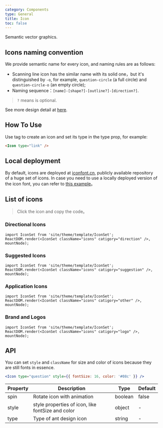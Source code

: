 ```yaml
---
category: Components
type: General
title: Icon
toc: false
---
```


Semantic vector graphics.

## Icons naming convention

We provide semantic name for every icon, and naming rules are as follows:

- Scanning line icon has the similar name with its solid one，but it's distinguished by `-o`, for example, `question-circle` (a full circle) and `question-circle-o` (an empty circle);
- Naming sequence：`[name]-[shape?]-[outline?]-[direction?]`.

> `?` means is optional.

See more design detail at [here](/docs/spec/icon).

## How To Use

Use tag <Icon /> to create an icon and set its type in the type prop, for example:

```html
<Icon type="link" />
```

## Local deployment

By default, icons are deployed at [iconfont.cn](http://iconfont.cn), publicly available repository of a huge set of icons. In case you need to use a locally deployed version of the icon font, you can refer to [this example](https://github.com/ant-design/antd-init/tree/master/examples/local-iconfont)。

## List of icons

> Click the icon and copy the code。

### Directional Icons

```__react
import IconSet from 'site/theme/template/IconSet';
ReactDOM.render(<IconSet className="icons" catigory="direction" />, mountNode);
```

### Suggested Icons

```__react
import IconSet from 'site/theme/template/IconSet';
ReactDOM.render(<IconSet className="icons" catigory="suggestion" />, mountNode);
```

### Application Icons

```__react
import IconSet from 'site/theme/template/IconSet';
ReactDOM.render(<IconSet className="icons" catigory="other" />, mountNode);
```

### Brand and Logos

```__react
import IconSet from 'site/theme/template/IconSet';
ReactDOM.render(<IconSet className="icons" catigory="logo" />, mountNode);
```

## API

You can set `style` and `className` for size and color of icons because they are still fonts in essence.

```jsx
<Icon type="question" style={{ fontSize: 16, color: '#08c' }} />
```

| Property | Description | Type | Default |
| -------- | ----------- | ---- | ------- |
| spin | Rotate icon with animation | boolean | false |
| style | style properties of icon, like fontSize and color | object | - |
| type | Type of ant design icon | string | - |
